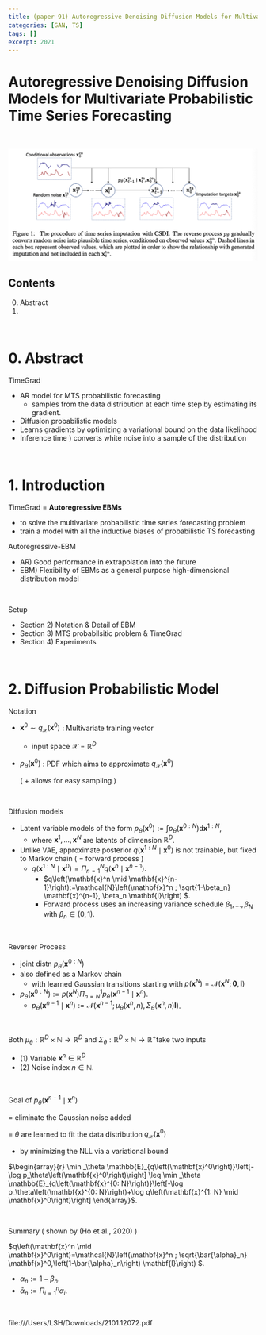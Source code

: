 ```yaml
---
title: (paper 91) Autoregressive Denoising Diffusion Models for Multivariate Probabilistic Time Series Forecasting
categories: [GAN, TS]
tags: []
excerpt: 2021
---
```


<script src="https://cdn.mathjax.org/mathjax/latest/MathJax.js?config=TeX-AMS-MML_HTMLorMML" type="text/javascript"></script>
# Autoregressive Denoising Diffusion Models for Multivariate Probabilistic Time Series Forecasting

<br>

![figure2](/assets/img/ts/img429.png)

## Contents

0. Abstract
1. 



<br>

# 0. Abstract

TimeGrad

- AR model for MTS probabilistic forecasting
  - samples from the data distribution at each time step by estimating its gradient. 
- Diffusion probabilistic models
- Learns gradients by optimizing a variational bound on the data likelihood
- Inference time ) converts white noise into a sample of the distribution

<br>

# 1. Introduction

 TimeGrad = **Autoregressive EBMs**

- to solve the multivariate probabilistic time series forecasting problem
- train a model with all the inductive biases of probabilistic TS forecasting



Autoregressive-EBM

- AR)  Good performance in extrapolation into the future
- EBM) Flexibility of EBMs as a general purpose high-dimensional distribution model

<br>

Setup

- Section 2) Notation & Detail of EBM
- Section 3) MTS probabilsitic problem & TimeGrad
- Section 4) Experiments

<br>

# 2. Diffusion Probabilistic Model

Notation

- $\mathbf{x}^0 \sim q_{\mathcal{X}}\left(\mathbf{x}^0\right)$ : Multivariate training vector 

  - input space $\mathcal{X}=\mathbb{R}^D$ 

- $p_\theta\left(\mathbf{x}^0\right)$ : PDF which aims to approximate $q_{\mathcal{X}}\left(\mathbf{x}^0\right)$ 

  ( + allows for easy sampling )

<br>

Diffusion models 

- Latent variable models of the form $p_\theta\left(\mathbf{x}^0\right):=\int p_\theta\left(\mathbf{x}^{0: N}\right) \mathrm{d} \mathbf{x}^{1: N}$, 
  - where $\mathbf{x}^1, \ldots, \mathbf{x}^N$ are latents of dimension $\mathbb{R}^D$. 
- Unlike VAE, approximate posterior $q\left(\mathbf{x}^{1: N} \mid \mathbf{x}^0\right)$ is not trainable, but fixed to Markov chain ( = forward process )
  - $q\left(\mathbf{x}^{1: N} \mid \mathbf{x}^0\right)=\Pi_{n=1}^N q\left(\mathbf{x}^n \mid \mathbf{x}^{n-1}\right)$.
    - $q\left(\mathbf{x}^n \mid \mathbf{x}^{n-1}\right):=\mathcal{N}\left(\mathbf{x}^n ; \sqrt{1-\beta_n} \mathbf{x}^{n-1}, \beta_n \mathbf{I}\right) $.
    - Forward process uses an increasing variance schedule $\beta_1, \ldots, \beta_N$ with $\beta_n \in(0,1)$.

<br>

Reverser Process

- joint distn $p_\theta\left(\mathbf{x}^{0: N}\right)$
- also defined as a Markov chain 
  - with learned Gaussian transitions starting with $p\left(\mathbf{x}^N\right)=\mathcal{N}\left(\mathbf{x}^N ; \mathbf{0}, \mathbf{I}\right)$
- $p_\theta\left(\mathbf{x}^{0: N}\right):=p\left(\mathbf{x}^N\right) \Pi_{n=N}^1 p_\theta\left(\mathbf{x}^{n-1} \mid \mathbf{x}^n\right)$.
  - $p_\theta\left(\mathbf{x}^{n-1} \mid \mathbf{x}^n\right):=\mathcal{N}\left(\mathbf{x}^{n-1} ; \mu_\theta\left(\mathbf{x}^n, n\right), \Sigma_\theta\left(\mathbf{x}^n, n\right) \mathbf{I}\right)$.

<br>

Both $\mu_\theta: \mathbb{R}^D \times \mathbb{N} \rightarrow \mathbb{R}^D$ and $\Sigma_\theta: \mathbb{R}^D \times \mathbb{N} \rightarrow \mathbb{R}^{+}$take two inputs

- (1) Variable $\mathbf{x}^n \in \mathbb{R}^D$ 
- (2) Noise index $n \in \mathbb{N}$. 

<br>

Goal of $p_\theta\left(\mathbf{x}^{n-1} \mid \mathbf{x}^n\right)$ 

= eliminate the Gaussian noise added 

= $\theta$ are learned to fit the data distribution $q_{\mathcal{X}}\left(\mathbf{x}^0\right)$ 

- by minimizing the NLL via a variational bound

$\begin{array}{r}
\min _\theta \mathbb{E}_{q\left(\mathbf{x}^0\right)}\left[-\log p_\theta\left(\mathbf{x}^0\right)\right] \leq 
\min _\theta \mathbb{E}_{q\left(\mathbf{x}^{0: N}\right)}\left[-\log p_\theta\left(\mathbf{x}^{0: N}\right)+\log q\left(\mathbf{x}^{1: N} \mid \mathbf{x}^0\right)\right] 
\end{array}$.

<br>

Summary ( shown by (Ho et al., 2020) )

$q\left(\mathbf{x}^n \mid \mathbf{x}^0\right)=\mathcal{N}\left(\mathbf{x}^n ; \sqrt{\bar{\alpha}_n} \mathbf{x}^0,\left(1-\bar{\alpha}_n\right) \mathbf{I}\right) $.

- $\alpha_n:=1-\beta_n$.
- $\bar{\alpha}_n:=\Pi_{i=1}^n \alpha_i$.

<br>

file:///Users/LSH/Downloads/2101.12072.pdf

